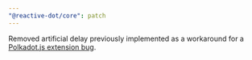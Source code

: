 ```yaml
---
"@reactive-dot/core": patch
---
```


Removed artificial delay previously implemented as a workaround for a [Polkadot.js extension bug](https://github.com/polkadot-js/extension/issues/1475).

